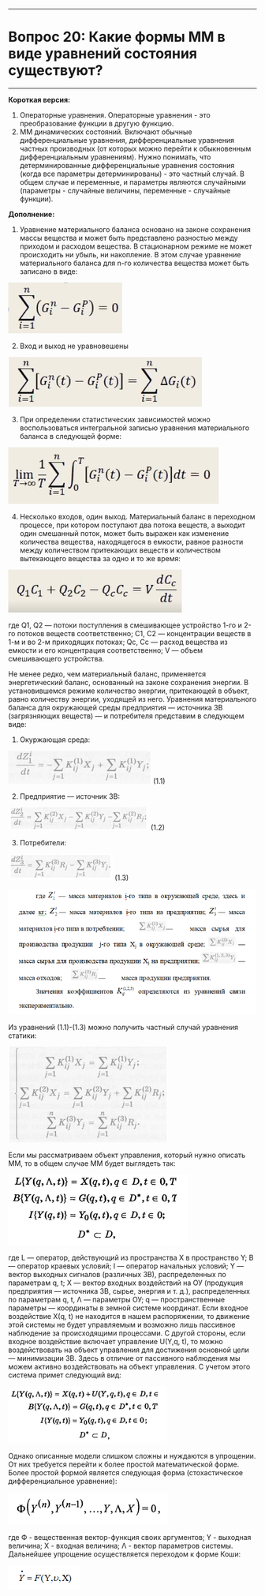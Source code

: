 ___
# Вопрос 20: Какие формы ММ в виде уравнений состояния существуют?
___

**Короткая версия:**
1.	Операторные уравнения. Операторные уравнения - это преобразование функции в другую функцию. 
2.	ММ динамических состояний. Включают обычные дифференциальные уравнения, дифференциальные уравнения частных производных (от которых можно перейти к обыкновенным дифференциальным уравнениям). Нужно понимать, что детерминированные дифференциальные уравнения состояния (когда все параметры детерминированы) - это частный случай. В общем случае и переменные, и параметры являются случайными (параметры - случайные величины, переменные - случайные функции).

**Дополнение:**
1. Уравнение материального баланса основано на законе сохранения массы вещества и может быть представлено разностью между приходом и расходом вещества. В стационарном режиме не может происходить ни убыль, ни накопление. В этом случае уравнение материального баланса для n-го количества вещества может быть записано в виде: 

![formula0](../resources/imgs/20-0.png)

2. Вход и выход не уравновешены

![formula1](../resources/imgs/20-1.png)

3. При определении статистических зависимостей можно воспользоваться интегральной записью уравнения материального баланса в следующей форме:

![formula2](../resources/imgs/20-2.png)

4. Несколько входов, один выход. Материальный баланс в переходном процессе, при котором поступают два потока веществ, а выходит один смешанный поток, может быть выражен как изменение количества вещества, находящегося в емкости, равное разности между количеством притекающих веществ и количеством вытекающего вещества за одно и то же время:

![formula3](../resources/imgs/20-3.png)

где Q1, Q2 — потоки поступления в смешивающее устройство 1-го и 2-го потоков веществ соответственно; C1, С2 — концентрации веществ в 1-м и во 2-м приходящих потоках; Qc, Сс — расход вещества из емкости и его концентрация соответственно; V — объем смешивающего устройства.

Не менее редко, чем материальный баланс, применяется энергетический баланс, основанный на законе сохранения энергии. В установившемся режиме количество энергии, притекающей в объект, равно количеству энергии, уходящей из него.
Уравнения материального баланса для окружающей среды предприятия — источника ЗВ (загрязняющих веществ) — и потребителя представим в следующем виде:
1. Окуржающая среда:

![formula4](../resources/imgs/20-4.png) (1.1)

2. Предприятие — источник ЗВ:

![formula5](../resources/imgs/20-5.png) (1.2)

3. Потребители: 

![formula6](../resources/imgs/20-6.png) (1.3)

![formula7](../resources/imgs/20-7.png)

Из уравнений (1.1)-(1.3) можно получить частный случай уравнения статики:

![formula8](../resources/imgs/20-8.png)

Если мы рассматриваем объект управления, который нужно описать ММ, то в общем случае ММ будет выглядеть так:

![formula9](../resources/imgs/20-9.png)

где L — оператор, действующий из пространства X в пространство Y; В — оператор краевых условий; I — оператор начальных условий; Y — вектор выходных сигналов (различных ЗВ), распределенных по параметрам q, t; X — вектор входных воздействий на ОУ (продукция предприятия — источника ЗВ, сырье, энергия и т. д.), распределенных по параметрам q, t, Λ — параметры ОУ; q — пространственные параметры — координаты в земной системе координат.
Если входное воздействие Х(q, t) не находится в нашем распоряжении, то движение этой системы не будет управляемым и возможно лишь пассивное наблюдение за происходящими процессами. С другой стороны, если входное воздействие включает управление U(Y,q, t), то можно воздействовать на объект управления для достижения основной цели — минимизации ЗВ.
Здесь в отличие от пассивного наблюдения мы можем активно воздействовать на объект управления. С учетом этого система примет следующий вид:

![formula10](../resources/imgs/20-10.png)

Однако описанные модели слишком сложны и нуждаются в упрощении. От них требуется перейти к более простой математической форме. Более простой формой является следующая форма (стохастическое дифференциальное уравнение): 

![formula11](../resources/imgs/20-11.png)

где Ф - вещественная вектор-функция своих аргументов;  Y - выходная величина; X - входная величина; Λ - вектор параметров системы. 
Дальнейшее упрощение осуществляется переходом к форме Коши:

![formula12](../resources/imgs/20-12.png)
